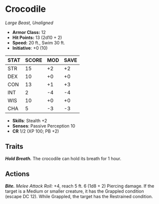 # Crocodile

*Large Beast, Unaligned*

- **Armor Class:** 12
- **Hit Points:** 13 (2d10 + 2)
- **Speed:** 20 ft., Swim 30 ft.
- **Initiative**: +0 (10)

|STAT|SCORE|MOD|SAVE|
| --- | --- | --- | ---- |
| STR | 15 | +2 | +2 |
| DEX | 10 | +0 | +0 |
| CON | 13 | +1 | +3 |
| INT | 2 | -4 | -4 |
| WIS | 10 | +0 | +0 |
| CHA | 5 | -3 | -3 |

- **Skills**: Stealth +2
- **Senses**: Passive Perception 10
- **CR** 1/2 (XP 100; PB +2)

## Traits

***Hold Breath.*** The crocodile can hold its breath for 1 hour.


## Actions

***Bite.*** *Melee Attack Roll:* +4, reach 5 ft. 6 (1d8 + 2) Piercing damage. If the target is a Medium or smaller creature, it has the Grappled condition (escape DC 12). While Grappled, the target has the Restrained condition.

